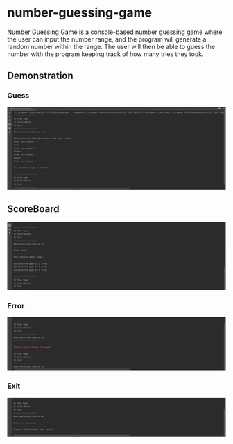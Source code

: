 # number-guessing-game

Number Guessing Game is a console-based number guessing game where the user can input the number range, and the program will generate a random number within the range. The user will then be able to guess the number with the program keeping track of how many tries they took.

## Demonstration 
### Guess
![guess-number](https://github.com/RaviRamchand/number-guessing-game/blob/main/pictures/Guess.png)

## ScoreBoard
![score-board](https://github.com/RaviRamchand/number-guessing-game/blob/main/pictures/scoreboard.png)

### Error
![error](https://github.com/RaviRamchand/number-guessing-game/blob/main/pictures/Error.png)

### Exit
![exit](https://github.com/RaviRamchand/number-guessing-game/blob/main/pictures/exit.png)
